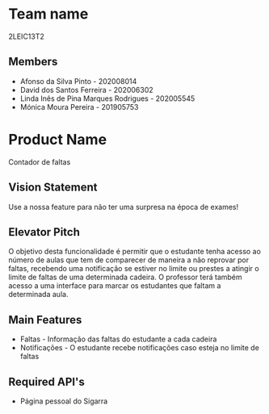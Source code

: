 # Team name
2LEIC13T2

## Members

- Afonso da Silva Pinto - 202008014
- David dos Santos Ferreira - 202006302
- Linda Inês de Pina Marques Rodrigues - 202005545
- Mónica Moura Pereira - 201905753

# Product Name
Contador de faltas

## Vision Statement
Use a nossa feature para não ter uma surpresa na época de exames!

## Elevator Pitch
O objetivo desta funcionalidade é permitir que o estudante tenha acesso ao número de aulas que tem de comparecer de maneira a não reprovar por faltas, recebendo uma notificação se estiver no limite ou prestes a atingir o limite de faltas de uma determinada cadeira.
O professor terá também acesso a uma interface para marcar os estudantes que faltam a determinada aula.

## Main Features
 - Faltas - Informação das faltas do estudante a cada cadeira
 - Notificações - O estudante recebe notificações caso esteja no limite de faltas

## Required API's
- Página pessoal do Sigarra
